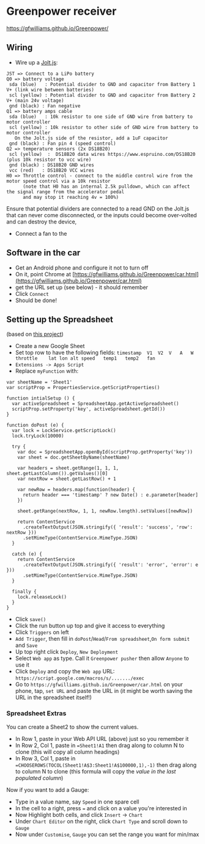 Greenpower receiver
===================

https://gfwilliams.github.io/Greenpower/

## Wiring

* Wire up a [Jolt.js](https://www.espruino.com/Jolt.js):

```
JST => Connect to a LiPo battery
Q0 => battery voltage
 sda (blue)   : Potential divider to GND and capacitor from Battery 1 V+ (link wire between batteries)
 scl (yellow) : Potential divider to GND and capacitor from Battery 2 V+ (main 24v voltage)
 gnd (black) : Fan negative
Q1 => battery amps cable
 sda (blue)   : 10k resistor to one side of GND wire from battery to motor controller
 scl (yellow) : 10k resistor to other side of GND wire from battery to motor controller 
   On the Jolt.js side of the resistor, add a 1uF capacitor
 gnd (black) : Fan pin 4 (speed control)
Q2 => temperature sensors (2x DS18B20)
 scl (yellow)  :  DS18B20 data wires https://www.espruino.com/DS18B20 (plus 10k resistor to vcc wire)
 gnd (black) : DS18B20 GND wires
 vcc (red)   : DS18B20 VCC wires
H0 => Throttle control - connect to the middle control wire from the motor speed control via a 10k resistor
      (note that H0 has an internal 2.5k pulldown, which can affect the signal range from the accelerator pedal
      and may stop it reaching 4v = 100%)
```

Ensure that potential dividers are connected to a read GND on the Jolt.js that can never come disconnected, or the
inputs could become over-volted and can destroy the device,

* Connect a fan to the 

## Software in the car

* Get an Android phone and configure it not to turn off 
* On it, point Chrome at [https://gfwilliams.github.io/Greenpower/car.html](https://gfwilliams.github.io/Greenpower/car.html)
* get the URL set up (see below) - it should remember
* Click `Connect`
* Should be done!

## Setting up the Spreadsheet

(based on [this project](https://github.com/jamiewilson/form-to-google-sheets))

* Create a new Google Sheet
* Set top row to have the following fields: `timestamp	V1	V2	V	A	W	throttle	lat	lon	alt	speed	temp1	temp2	fan`
* `Extensions -> Apps Script`
* Replace `myFunction` with:

```
var sheetName = 'Sheet1'
var scriptProp = PropertiesService.getScriptProperties()

function intialSetup () {
  var activeSpreadsheet = SpreadsheetApp.getActiveSpreadsheet()
  scriptProp.setProperty('key', activeSpreadsheet.getId())
}

function doPost (e) {
  var lock = LockService.getScriptLock()
  lock.tryLock(10000)

  try {
    var doc = SpreadsheetApp.openById(scriptProp.getProperty('key'))
    var sheet = doc.getSheetByName(sheetName)

    var headers = sheet.getRange(1, 1, 1, sheet.getLastColumn()).getValues()[0]
    var nextRow = sheet.getLastRow() + 1

    var newRow = headers.map(function(header) {
      return header === 'timestamp' ? new Date() : e.parameter[header]
    })

    sheet.getRange(nextRow, 1, 1, newRow.length).setValues([newRow])

    return ContentService
      .createTextOutput(JSON.stringify({ 'result': 'success', 'row': nextRow }))
      .setMimeType(ContentService.MimeType.JSON)
  }

  catch (e) {
    return ContentService
      .createTextOutput(JSON.stringify({ 'result': 'error', 'error': e }))
      .setMimeType(ContentService.MimeType.JSON)
  }

  finally {
    lock.releaseLock()
  }
}
```

* Click `save()`
* Click the run button up top and give it access to everything
* Click `Triggers` on left
* `Add Trigger`, then fill in `doPost`/`Head`/`From spreadsheet`,`On form submit` and `Save`
* Up top right click `Deploy`, `New Deployment`
* Select `Web app` as type. Call it `Greenpower pusher` then allow `Anyone` to use it
* Click `Deploy` and copy the `Web app` URL: `https://script.google.com/macros/s/......./exec`
* Go to `https://gfwilliams.github.io/Greenpower/car.html` on your phone, tap, `set URL` and paste the URL in
  (it might be worth saving the URL in the spreadsheet itself!)

### Spreadsheet Extras

You can create a Sheet2 to show the current values.

* In Row 1, paste in your Web API URL (above) just so you remember it
* In Row 2, Col 1, paste in `=Sheet1!A1` then drag along to column N to clone (this will copy all column headings)
* In Row 3, Col 1, paste in `=CHOOSEROWS(TOCOL(Sheet1!A$3:Sheet1!A$100000,1),-1)` then drag along to column N to clone (this formula will copy the *value in the last populated column*)

Now if you want to add a Gauge:

* Type in a value name, say `Speed` in one spare cell
* In the cell to a right, press `=` and click on a value you're interested in
* Now Highlight both cells, and click `Insert` -> `Chart`
* Under `Chart Editor` on the right, click `Chart Type` and scroll down to `Gauge`
* Now under `Customise`, `Gauge` you can set the range you want for min/max




